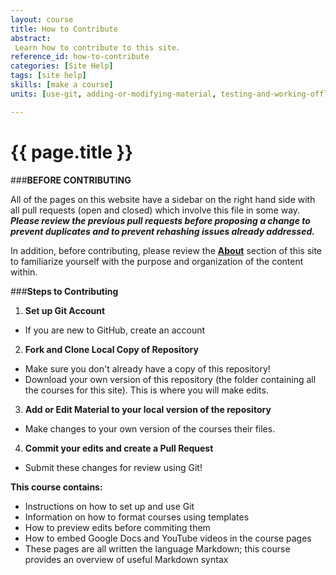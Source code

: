 ```yaml
---
layout: course
title: How to Contribute
abstract:
 Learn how to contribute to this site.
reference_id: how-to-contribute
categories: [Site Help]
tags: [site help]
skills: [make a course]
units: [use-git, adding-or-modifying-material, testing-and-working-offline, markdown-syntax]

---
```

# {{ page.title }}

###**BEFORE CONTRIBUTING**

All of the pages on this website have a sidebar on the right hand side with all pull requests (open and closed) which involve this file in some way. **_Please review the previous pull requests before proposing a change to prevent duplicates and to prevent rehashing issues already addressed._**

In addition, before contributing, please review the **[About](https://tfoote.github.io/design/about/)** section of this site to familiarize yourself with the purpose and organization of the content within.

###**Steps to Contributing**

1. **Set up Git Account**  
  * If you are new to GitHub, create an account  
2. **Fork and Clone Local Copy of Repository**  
  * Make sure you don't already have a copy of this repository!  
  * Download your own version of this repository (the folder containing all the courses for this site). This is where you will make edits.  
3. **Add or Edit Material to your local version of the repository**  
  * Make changes to your own version of the courses their files.  
4. **Commit your edits and create a Pull Request**  
  * Submit these changes for review using Git!

**This course contains:**

* Instructions on how to set up and use Git  
* Information on how to format courses using templates  
* How to preview edits before commiting them  
* How to embed Google Docs and YouTube videos in the course pages  
* These pages are all written the language Markdown; this course provides an overview of useful Markdown syntax


